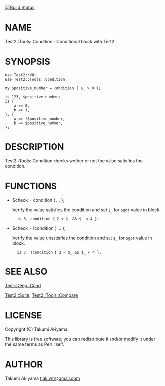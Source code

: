 [![Build Status](https://travis-ci.org/akiym/Test2-Tools-Condition.svg?branch=master)](https://travis-ci.org/akiym/Test2-Tools-Condition)
# NAME

Test2::Tools::Condition - Conditional block with Test2

# SYNOPSIS

    use Test2::V0;
    use Test2::Tools::Condition;

    my $positive_number = condition { $_ > 0 };

    is 123, $positive_number; 
    is {
        a => 0,
        b => 1,
    }, {
        a => !$positive_number,
        b => $positive_number,
    };

# DESCRIPTION

Test2::Tools::Condition checks wether or not the value satisfies the condition.

# FUNCTIONS

- $check = condition { ... };

    Verify the value satisfies the condition and set `$_` for `$got` value in block.

        is 3, condition { 2 < $_ && $_ < 4 };

- $check = !condition { ... };

    Verify the value unsatisfies the condition and set `$_` for `$got` value in block.

        is 7, !condition { 2 < $_ && $_ < 4 };

# SEE ALSO

[Test::Deep::Cond](https://metacpan.org/pod/Test::Deep::Cond)

[Test2::Suite](https://metacpan.org/pod/Test2::Suite), [Test2::Tools::Compare](https://metacpan.org/pod/Test2::Tools::Compare)

# LICENSE

Copyright (C) Takumi Akiyama.

This library is free software; you can redistribute it and/or modify
it under the same terms as Perl itself.

# AUTHOR

Takumi Akiyama <t.akiym@gmail.com>
